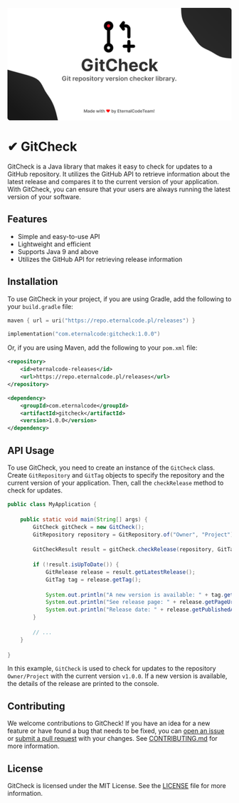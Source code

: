 ![](/assets/readme-banner.png)

# ✔ GitCheck
GitCheck is a Java library that makes it easy to check for updates to a GitHub repository. 
It utilizes the GitHub API to retrieve information about the latest release and compares it to the current version of your application. 
With GitCheck, you can ensure that your users are always running the latest version of your software.

## Features
- Simple and easy-to-use API
- Lightweight and efficient
- Supports Java 9 and above
- Utilizes the GitHub API for retrieving release information

## Installation

To use GitCheck in your project, if you are using Gradle, add the following to your `build.gradle` file:

```kotlin
maven { url = uri("https://repo.eternalcode.pl/releases") }
```

```kotlin
implementation("com.eternalcode:gitcheck:1.0.0")
```

Or, if you are using Maven, add the following to your `pom.xml` file:

```xml
<repository>
    <id>eternalcode-releases</id>
    <url>https://repo.eternalcode.pl/releases</url>
</repository>
```

```xml
<dependency>
    <groupId>com.eternalcode</groupId>
    <artifactId>gitcheck</artifactId>
    <version>1.0.0</version>
</dependency>
```

## API Usage

To use GitCheck, you need to create an instance of the `GitCheck` class.
Create `GitRepository` and `GitTag` objects to specify the repository and the current version of your application.
Then, call the `checkRelease` method to check for updates.

```java
public class MyApplication {

    public static void main(String[] args) {
        GitCheck gitCheck = new GitCheck();
        GitRepository repository = GitRepository.of("Owner", "Project");

        GitCheckResult result = gitCheck.checkRelease(repository, GitTag.of("v1.0.0"));

        if (!result.isUpToDate()) {
            GitRelease release = result.getLatestRelease();
            GitTag tag = release.getTag();

            System.out.println("A new version is available: " + tag.getTag());
            System.out.println("See release page: " + release.getPageUrl());
            System.out.println("Release date: " + release.getPublishedAt());
        }
        
        // ...
    }

}
```
In this example, `GitCheck` is used to check for updates to the repository `Owner/Project` with the current version `v1.0.0`.
If a new version is available, the details of the release are printed to the console.

## Contributing
We welcome contributions to GitCheck!
If you have an idea for a new feature or have found a bug that needs to be fixed, you can [open an issue](https://github.com/EternalCodeTeam/GitCheck/issues/new) or [submit a pull request](https://github.com/EternalCodeTeam/GitCheck/compare) with your changes.
See [CONTRIBUTING.md](.github/CONTRIBUTING.md) for more information.

## License
GitCheck is licensed under the MIT License. See the [LICENSE](LICENSE) file for more information.
